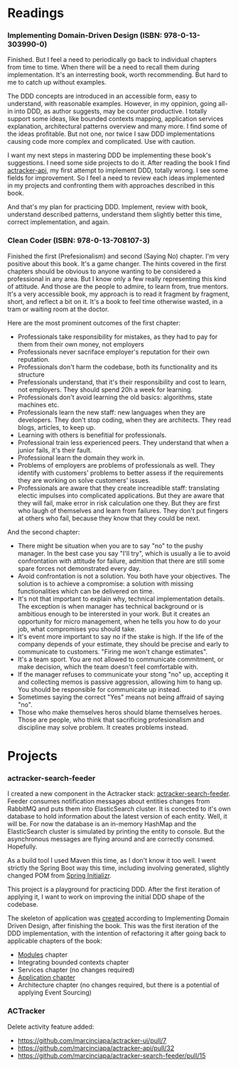 # Readings

### Implementing Domain-Driven Design (ISBN: 978-0-13-303990-0)
Finished. But I feel a need to periodically go back to individual chapters from time to time. When there will be a need to recall them during implementation. It's an interresting book, worth recommending. But hard to me to catch up without examples. 

The DDD concepts are introduced in an accessible form, easy to understand, with reasonable examples. However, in my oppinion, going all-in into DDD, as author suggests, may be counter productive. I totally support some ideas, like bounded contexts mapping, application services explanation, architectural patterns overview and many more. I find some of the ideas profitable. But not one, nor twice I saw DDD implementations causing code more complex and complicated. Use with caution.

I want my next steps in mastering DDD be implementing these book's suggestions. I need some side projects to do it. After reading the book I find [actracker-api](https://github.com/marcinciapa/actracker-api), my first attempt to implement DDD, totally wrong. I see some fields for improvement. So I feel a need to review each ideas implemented in my projects and confronting them with approaches described in this book. 

And that's my plan for practicing DDD. Implement, review with book, understand described patterns, understand them slightly better this time, correct implementation, and again.

### Clean Coder (ISBN:  978-0-13-708107-3)
Finished the first (Prefesionalism) and second (Saying No) chapter. I'm very positive about this book. It's a game changer. The hints covered in the first chapters should be obvious to anyone wanting to be considered a professional in any area. But I know only a few really representing this kind of attitude. And those are the people to admire, to learn from, true mentors. 
It's a very accessible book, my approach is to read it fragment by fragment, short, and reflect a bit on it. It's a book to feel time otherwise wasted, in a tram or waiting room at the doctor.

Here are the most prominent outcomes of the first chapter:
- Professionals take responsibility for mistakes, as they had to pay for them from their own money, not employers
- Professionals never sacriface employer's reputation for their own reputation.
- Professionals don't harm the codebase, both its functionality and its structure
- Prefessionals understand, that it's their responsibility and cost to learn, not employers. They should spend 20h a week for learning. 
- Professionals don't avoid learning the old basics: algorithms, state machines etc.
- Professionals learn the new staff: new languages when they are developers. They don't stop coding, when they are architects. They read blogs, articles, to keep up.
- Learning with others is benefitial for professionals.
- Professional train less experienced peers. They understand that when a junior fails, it's their fault.
- Professional learn the domain they work in.
- Problems of employers are problems of professionals as well. They identify with customers' problems to better assess if the requirements they are working on solve customers' issues.
- Professionals are aware that they create increadible staff: translating electic impulses into complicated applications. But they are aware that they will fail, make error in risk calculation one they. But they are first who laugh of themselves and learn from failures. They don't put fingers at others who fail, because they know that they could be next.

And the second chapter:
- There might be situation when you are to say "no" to the pushy manager. In the best case you say "I'll try", which is usually a lie to avoid confrontation with attitude for failure, admition that there are still some spare forces not demonstrated every day.
- Avoid confrontation is not a solution. You both have your objectives. The solution is to achieve a compromise: a solution with missing functionalities which can be delivered on time.
- It's not that important to explain why, technical implementation details. The exception is when manager has technical background or is ambitious enough to be interersted in your work. But it creates an opportunity for micro management, when he tells you how to do your job, what compromises you should take.
- It's event more important to say no if the stake is high. If the life of the company depends of your estimate, they should be precise and early to communicate to customers. "Firing me won't change estimates".
- It's a team sport. You are not allowed to communicate commitment, or make decision, which the team doesn't feel comfortable with.
- If the manager refuses to communicate your stong "no" up, accepting it and collecting memos is passive aggression, allowing him to hang up. You should be responsible for communicate up instead.
- Sometimes saying the correct "Yes" means not being affraid of saying "no".
- Those who make themselves heros should blame themselves heroes. Those are people, who think that sacrificing profesionalism and discipline may solve problem. It creates problems instead.


# Projects
### actracker-search-feeder
I created a new component in the Actracker stack: [actracker-search-feeder](https://github.com/marcinciapa/actracker-search-feeder). Feeder consumes notification messages about entities changes from RabbitMQ and puts them into ElasticSearch cluster. It is conected to it's own database to hold information about the latest version of each entity. Well, it will be. For now the database is an in-memory HashMap and the ElasticSearch cluster is simulated by printing the entity to console. But the asynchronous messages are flying around and are correctly consmed. Hopefully.

As a build tool I used Maven this time, as I don't know it too well. I went strictly the Spring Boot way this time, including involving generated, slightly changed POM from [Spring Initializr](https://start.spring.io/).

This project is a playground for practicing DDD. After the first iteration of applying it, I want to work on improving the initial DDD shape of the codebase.

The skeleton of application was [created](https://github.com/marcinciapa/actracker-search-feeder/pull/10) according to Implementing Domain Driven Design, after finishing the book. This was the first iteration of the DDD implementation, with the intention of refactoring it after going back to applicable chapters of the book:
- [Modules](https://github.com/marcinciapa/actracker-search-feeder/pull/11) chapter
- Integrating bounded contexts chapter
- Services chapter (no changes required)
- [Application chapter](https://github.com/marcinciapa/actracker-search-feeder/pull/13)
- Architecture chapter (no changes required, but there is a potential of applying Event Sourcing)

### ACTracker
Delete activity feature added:
- https://github.com/marcinciapa/actracker-ui/pull/7
- https://github.com/marcinciapa/actracker-api/pull/32
- https://github.com/marcinciapa/actracker-search-feeder/pull/15

